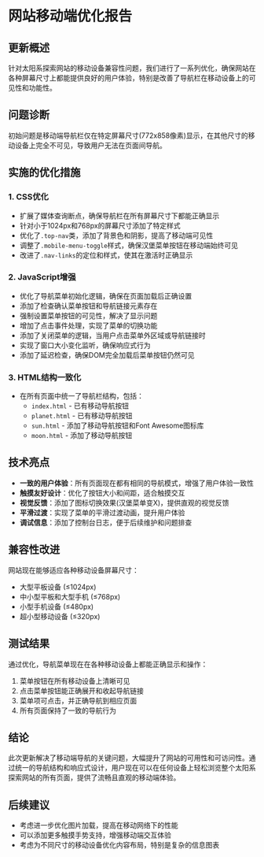 # 网站移动端优化报告

## 更新概述
针对太阳系探索网站的移动设备兼容性问题，我们进行了一系列优化，确保网站在各种屏幕尺寸上都能提供良好的用户体验，特别是改善了导航栏在移动设备上的可见性和功能性。

## 问题诊断
初始问题是移动端导航栏仅在特定屏幕尺寸(772x858像素)显示，在其他尺寸的移动设备上完全不可见，导致用户无法在页面间导航。

## 实施的优化措施

### 1. CSS优化
- 扩展了媒体查询断点，确保导航栏在所有屏幕尺寸下都能正确显示
- 针对小于1024px和768px的屏幕尺寸添加了特定样式
- 优化了`.top-nav`类，添加了背景色和阴影，提高了移动端可见性
- 调整了`.mobile-menu-toggle`样式，确保汉堡菜单按钮在移动端始终可见
- 改进了`.nav-links`的定位和样式，使其在激活时正确显示

### 2. JavaScript增强
- 优化了导航菜单初始化逻辑，确保在页面加载后正确设置
- 添加了检查确认菜单按钮和导航链接元素存在
- 强制设置菜单按钮的可见性，解决了显示问题
- 增加了点击事件处理，实现了菜单的切换功能
- 添加了关闭菜单的逻辑，当用户点击菜单外区域或导航链接时
- 实现了窗口大小变化监听，确保响应式行为
- 添加了延迟检查，确保DOM完全加载后菜单按钮仍然可见

### 3. HTML结构一致化
- 在所有页面中统一了导航栏结构，包括：
  - `index.html` - 已有移动导航按钮
  - `planet.html` - 已有移动导航按钮
  - `sun.html` - 添加了移动导航按钮和Font Awesome图标库
  - `moon.html` - 添加了移动导航按钮

## 技术亮点
- **一致的用户体验**：所有页面现在都有相同的导航模式，增强了用户体验一致性
- **触摸友好设计**：优化了按钮大小和间距，适合触摸交互
- **视觉反馈**：添加了图标切换效果(汉堡菜单变X)，提供直观的视觉反馈
- **平滑过渡**：实现了菜单的平滑过渡动画，提升用户体验
- **调试信息**：添加了控制台日志，便于后续维护和问题排查

## 兼容性改进
网站现在能够适应各种移动设备屏幕尺寸：
- 大型平板设备 (≤1024px)
- 中小型平板和大型手机 (≤768px)
- 小型手机设备 (≤480px)
- 超小型移动设备 (≤320px)

## 测试结果
通过优化，导航菜单现在在各种移动设备上都能正确显示和操作：
1. 菜单按钮在所有移动设备上清晰可见
2. 点击菜单按钮能正确展开和收起导航链接
3. 菜单项可点击，并正确导航到相应页面
4. 所有页面保持了一致的导航行为

## 结论
此次更新解决了移动端导航的关键问题，大幅提升了网站的可用性和可访问性。通过统一的导航结构和响应式设计，用户现在可以在任何设备上轻松浏览整个太阳系探索网站的所有页面，提供了流畅且直观的移动端体验。

## 后续建议
- 考虑进一步优化图片加载，提高在移动网络下的性能
- 可以添加更多触摸手势支持，增强移动端交互体验
- 考虑为不同尺寸的移动设备优化内容布局，特别是复杂的信息图表 